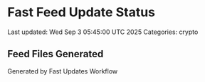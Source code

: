 # Fast Feed Update Status
Last updated: Wed Sep  3 05:45:00 UTC 2025
Categories: crypto

## Feed Files Generated

Generated by Fast Updates Workflow

